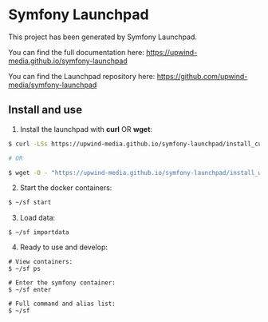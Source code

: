 Symfony Launchpad
====================

This project has been generated by Symfony Launchpad.

You can find the full documentation here: https://upwind-media.github.io/symfony-launchpad

You can find the Launchpad repository here: https://github.com/upwind-media/symfony-launchpad

## Install and use

1. Install the launchpad with **curl** OR **wget**:
```sh
$ curl -LSs https://upwind-media.github.io/symfony-launchpad/install_curl.bash | bash

# OR

$ wget -O - "https://upwind-media.github.io/symfony-launchpad/install_wget.bash" | bash
```

2. Start the docker containers:
```sh
$ ~/sf start
```

3. Load data:
```
$ ~/sf importdata
```

4. Ready to use and develop:
```
# View containers:
$ ~/sf ps

# Enter the symfony container:
$ ~/sf enter

# Full command and alias list:
$ ~/sf
```
